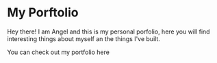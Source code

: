 # My Porftolio

Hey there! I am Angel and this is my personal porfolio, here you will find interesting things about myself
an the things I've built.

You can check out my portfolio here 